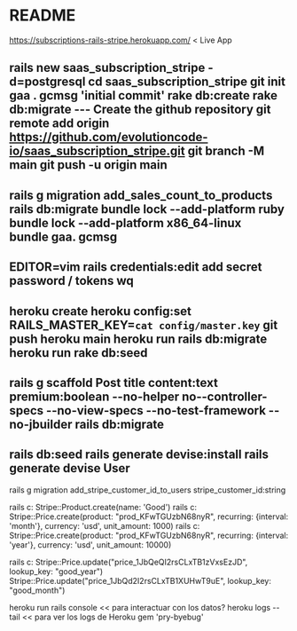 # README

https://subscriptions-rails-stripe.herokuapp.com/   < Live App

rails new saas_subscription_stripe -d=postgresql
cd saas_subscription_stripe
git init
gaa .
gcmsg 'initial commit'
rake db:create
rake db:migrate
--- Create the github repository
git remote add origin https://github.com/evolutioncode-io/saas_subscription_stripe.git
git branch -M main
git push -u origin main
---
rails g migration add_sales_count_to_products
rails db:migrate
bundle lock --add-platform ruby  
bundle lock --add-platform x86_64-linux  
bundle
gaa. gcmsg
---
EDITOR=vim rails credentials:edit
add secret password / tokens
<ESC> wq
---
heroku create
heroku config:set RAILS_MASTER_KEY=`cat config/master.key`
git push heroku main
heroku run rails db:migrate
heroku run rake db:seed
---
rails g scaffold Post title content:text premium:boolean --no-helper no--controller-specs --no-view-specs --no-test-framework --no-jbuilder
rails db:migrate
---
rails db:seed
rails generate devise:install
rails generate devise User
---
rails g migration add_stripe_customer_id_to_users stripe_customer_id:string

rails c:   Stripe::Product.create(name: 'Good')
rails c:   Stripe::Price.create(product: "prod_KFwTGUzbN68nyR", recurring: {interval: 'month'}, currency: 'usd', unit_amount: 1000)
rails c:   Stripe::Price.create(product: "prod_KFwTGUzbN68nyR", recurring: {interval: 'year'}, currency: 'usd', unit_amount: 10000)

rails c:   Stripe::Price.update("price_1JbQeQI2rsCLxTB1zVxsEzJD", lookup_key: "good_year")
           Stripe::Price.update("price_1JbQd2I2rsCLxTB1XUHwT9uE", lookup_key: "good_month")


heroku run rails console   << para interactuar con los datos?
heroku logs --tail         << para ver los logs de Heroku
gem 'pry-byebug'
